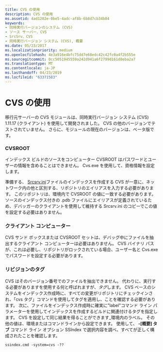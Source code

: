 ```yaml
---
title: CVS の使用
description: CVS の使用
ms.assetid: 4ad1202e-0be5-4adc-af8b-6b8d7cb34b04
keywords:
- 同時実行バージョンのシステム (CVS)
- ソース サーバー、CVS
- SrcSrv、CVS
- 同時実行バージョン システム (CVS), 概要
ms.date: 05/23/2017
ms.localizationpriority: medium
ms.openlocfilehash: 4e3a916e4bfc75dd7e68edc42c42fc0a4f2b555e
ms.sourcegitcommit: 0cc5051945559a242d941a6f2799d161d8eba2a7
ms.translationtype: MT
ms.contentlocale: ja-JP
ms.lasthandoff: 04/23/2019
ms.locfileid: "63371583"
---
```

# <a name="using-cvs"></a>CVS の使用


移行元サーバーの CVS モジュールは、同時実行バージョン システム (CVS) 1.11.17 (クライアント) を使用して開発されました。 CVS の他のバージョンでテストされていません。 さらに、モジュールの現在のバージョンは、ベータ版です。

### <a name="span-idcvsrootspanspan-idcvsrootspancvsroot"></a><span id="cvsroot"></span><span id="CVSROOT"></span>CVSROOT

インデックス ビルドのソースをコンピューター CVSROOT はパスワードとユーザーの情報を含めることはできません。 Cvs.exe を使用して、資格情報を設定します。

準備する、 [Srcsrv.ini](the-srcsrv-ini-file.md)ファイルのインデックスを作成する CVS が一意に、ネットワーク内の他と区別する、リポジトリのエイリアスを入力する必要があります。 このリポジトリは、環境内で CVSROOT の値に一致する必要があります。 ソースのインデックス付きの .pdb ファイルにエイリアスが定義されているため、デバッガーのクライアントを使用して維持する Srcsrv.ini のコピーでこの値を設定する必要はありません。

### <a name="span-idclientcomputerspanspan-idclientcomputerspanclient-computer"></a><span id="client_computer"></span><span id="CLIENT_COMPUTER"></span>クライアント コンピューター

CVS サンド ボックスまたは CVSROOT セットは、デバッグ中にファイルを抽出するクライアント コンピューターは必要はありません。 CVS バイナリ パスが、これは必要し、リポジトリがロックされている場合、ユーザー名と Cvs.exe でパスワードを設定する必要があります。

### <a name="span-idrevisiontagsspanspan-idrevisiontagsspanrevision-tags"></a><span id="revision_tags"></span><span id="REVISION_TAGS"></span>リビジョンのタグ

CVS はそのバージョン番号でのファイルを抽出できません。 代わりに、実行する必要がありますを使用する何と呼ばれますが、*タグ*します。 CVS ベースのシステムをインデックス作成時に、すべての変更がリポジトリにチェックインされ、「cvs タグ」コマンドを使用してタグを適用し、ことを確認する必要があります。 次に、ファイルをインデックス作成時に確実に"label"コマンド ライン パラメーターを使用してインデックスを作成するビルドに関連付けるタグを指定します。 CVS を設定して同じ結果を得ることができます\_環境内のラベル。 その他の値は、環境またはコマンドラインから設定できます。 使用して、 **-[概要] タブ** コマンド ライン オプション SSIndex で選択内容を調べ、すべてが正しく構成されたことを確認します。

```console
ssindex.cmd -system=cvs -??
```

 

 





